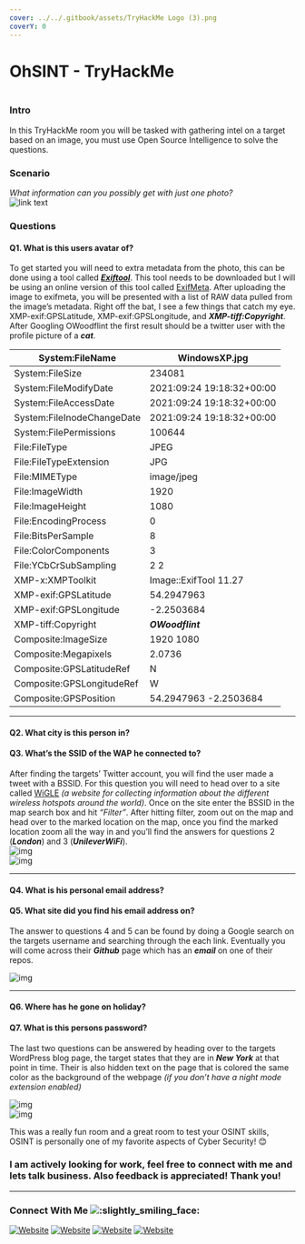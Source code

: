 ```yaml
---
cover: ../../.gitbook/assets/TryHackMe Logo (3).png
coverY: 0
---
```


# OhSINT - TryHackMe

<figure><img src="https://i.imgur.com/ld9qJRt.png" alt=""><figcaption></figcaption></figure>

### Intro <a href="#intro" id="intro"></a>

In this TryHackMe room you will be tasked with gathering intel on a target based on an image, you must use Open Source Intelligence to solve the questions.

### Scenario <a href="#scenario" id="scenario"></a>

_What information can you possibly get with just one photo?_\
![link text](https://i.imgur.com/eZxOF9B.jpg)

### Questions <a href="#questions" id="questions"></a>

#### Q1. What is this users avatar of? <a href="#q1-what-is-this-users-avatar-of" id="q1-what-is-this-users-avatar-of"></a>

To get started you will need to extra metadata from the photo, this can be done using a tool called [_**Exiftool**_](https://exiftool.org/). This tool needs to be downloaded but I will be using an online version of this tool called [ExifMeta](https://exifmeta.com/). After uploading the image to exifmeta, you will be presented with a list of RAW data pulled from the image’s metadata. Right off the bat, I see a few things that catch my eye. XMP-exif:GPSLatitude, XMP-exif:GPSLongitude, and _**XMP-tiff:Copyright**_. After Googling OWoodflint the first result should be a twitter user with the profile picture of a _**cat**_.

| System:FileName            | WindowsXP.jpg             |
| -------------------------- | ------------------------- |
| System:FileSize            | 234081                    |
| System:FileModifyDate      | 2021:09:24 19:18:32+00:00 |
| System:FileAccessDate      | 2021:09:24 19:18:32+00:00 |
| System:FileInodeChangeDate | 2021:09:24 19:18:32+00:00 |
| System:FilePermissions     | 100644                    |
| File:FileType              | JPEG                      |
| File:FileTypeExtension     | JPG                       |
| File:MIMEType              | image/jpeg                |
| File:ImageWidth            | 1920                      |
| File:ImageHeight           | 1080                      |
| File:EncodingProcess       | 0                         |
| File:BitsPerSample         | 8                         |
| File:ColorComponents       | 3                         |
| File:YCbCrSubSampling      | 2 2                       |
| XMP-x:XMPToolkit           | Image::ExifTool 11.27     |
| XMP-exif:GPSLatitude       | 54.2947963                |
| XMP-exif:GPSLongitude      | -2.2503684                |
| XMP-tiff:Copyright         | _**OWoodflint**_          |
| Composite:ImageSize        | 1920 1080                 |
| Composite:Megapixels       | 2.0736                    |
| Composite:GPSLatitudeRef   | N                         |
| Composite:GPSLongitudeRef  | W                         |
| Composite:GPSPosition      | 54.2947963 -2.2503684     |

***

#### Q2. What city is this person in? <a href="#q2-what-city-is-this-person-in" id="q2-what-city-is-this-person-in"></a>

#### Q3. What’s the SSID of the WAP he connected to? <a href="#q3-whats-the-ssid-of-the-wap-he-connected-to" id="q3-whats-the-ssid-of-the-wap-he-connected-to"></a>

After finding the targets’ Twitter account, you will find the user made a tweet with a BSSID. For this question you will need to head over to a site called [WiGLE](https://wigle.net/) _(a website for collecting information about the different wireless hotspots around the world)_. Once on the site enter the BSSID in the map search box and hit _“Filter”_. After hitting filter, zoom out on the map and head over to the marked location on the map, once you find the marked location zoom all the way in and you’ll find the answers for questions 2 (_**London**_) and 3 (_**UnileverWiFi**_).\
![img](https://i.imgur.com/HtxEDoW.png)\
![img](https://i.imgur.com/NcoGMvw.png)

***

#### Q4. What is his personal email address? <a href="#q4-what-is-his-personal-email-address" id="q4-what-is-his-personal-email-address"></a>

#### Q5. What site did you find his email address on? <a href="#q5-what-site-did-you-find-his-email-address-on" id="q5-what-site-did-you-find-his-email-address-on"></a>

The answer to questions 4 and 5 can be found by doing a Google search on the targets username and searching through the each link. Eventually you will come across their _**Github**_ page which has an _**email**_ on one of their repos.

![img](https://i.imgur.com/TTP39KC.png)

***

#### Q6. Where has he gone on holiday? <a href="#q6-where-has-he-gone-on-holiday" id="q6-where-has-he-gone-on-holiday"></a>

#### Q7. What is this persons password? <a href="#q7-what-is-this-persons-password" id="q7-what-is-this-persons-password"></a>

The last two questions can be answered by heading over to the targets WordPress blog page, the target states that they are in _**New York**_ at that point in time. Their is also hidden text on the page that is colored the same color as the background of the webpage _(if you don’t have a night mode extension enabled)_

![img](https://i.imgur.com/hJ1ssc9.png)\
![img](https://i.imgur.com/ngLwao0.png)

This was a really fun room and a great room to test your OSINT skills, OSINT is personally one of my favorite aspects of Cyber Security! 😊

### I am actively looking for work, feel free to connect with me and lets talk business. Also feedback is appreciated! Thank you! <a href="#i-am-actively-looking-for-work-feel-free-to-connect-with-me-and-lets-talk-business-also-feedback-is" id="i-am-actively-looking-for-work-feel-free-to-connect-with-me-and-lets-talk-business-also-feedback-is"></a>

***

### Connect With Me ![:slightly\_smiling\_face:](https://cdn.jsdelivr.net/npm/@hackmd/emojify.js@2.1.0/dist/images/basic/slightly\_smiling\_face.png) <a href="#connect-with-me" id="connect-with-me"></a>

[![Website](https://img.shields.io/website?label=IAANSec\&style=for-the-badge\&url=https%3A%2F%2Fiaansec.com\&color=green)](https://iaansec.com/) [![Website](https://img.shields.io/website?label=dev.to\&style=for-the-badge\&url=https%3A%2F%2Fdev.to/l0wk3y\&color=orange)](https://dev.to/l0wk3y) [![Website](https://img.shields.io/website?label=GitHub\&style=for-the-badge\&url=https%3A%2F%2Fgithub.com/l0wk3y\&color=yellow)](https://github.com/L0WK3Y-IAAN) [![Website](https://img.shields.io/website?label=LinkedIn\&style=for-the-badge\&url=https%3A%2F%2Flinkedin.com/in/l0wk3yiaansec\&color=blue)](https://www.linkedin.com/in/l0wk3yiaansec)
